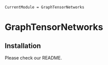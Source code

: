 ```@meta
CurrentModule = GraphTensorNetworks
```

# GraphTensorNetworks

## Installation

Please check our README.
